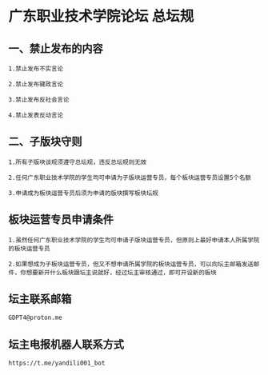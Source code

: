 # 广东职业技术学院论坛 总坛规

## 一、禁止发布的内容

    1.禁止发布不实言论
    
    2.禁止发布键政言论

    3.禁止发布反社会言论

    4.禁止发表反动言论

## 二、子版块守则

    1.所有子版块谈规须遵守总坛规，违反总坛规则无效

    2.任何广东职业技术学院的学生均可申请为子版块运营专员，每个板块运营专员设置5个名额

    3.申请成为板块运营专员后须为申请的版块撰写板块坛规

## 板块运营专员申请条件

    1.虽然任何广东职业技术学院的学生均可申请子版块运营专员，但原则上最好申请本人所属学院的板块运营专员

    2.如果想成为子板块运营专员，但又不想申请所属学院的板块运营专员，可以向坛主邮箱发送邮件，你想要新开什么板块跟坛主说就好，经过坛主审核通过，即可开设新的板块

## 坛主联系邮箱

    GDPT4@proton.me

## 坛主电报机器人联系方式

    https://t.me/yandili001_bot
